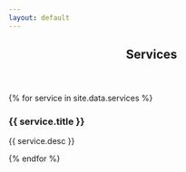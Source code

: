 ```yaml
---
layout: default
---
```


<!-- Section -->
<section>
	<header class="major">
		<h2>Services</h2>
	</header>
	<div class="features">
		{% for service in site.data.services %}
			<article>
			<i class="icon {{ service.img }}"></i>
				<div class="content">
					<h3>{{ service.title }}</h3>
					<p>{{ service.desc }}</p>
				</div>
			</article>
		{% endfor %}
	</div>
</section>

<!-- Section >
<section>
	<header class="major">
		<h2>Things for you</h2>
	</header>
	<div class="posts">

  	{% for post in site.posts %}
  		<article>
			<a href="{{ post.url }}" class="image"><img src="{{ post.image }}" alt="" /></a>
			<h3>{{ post.title }}</h3>
			<p>{{ post.excerpt }}</p>
			<ul class="actions">
				<li><a href="{{ post.url }}" class="button">More</a></li>
			</ul>
		</article>
  	{% endfor %}
	</div>
</section-->
